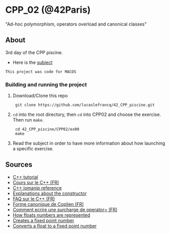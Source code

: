 # CPP_02 (@42Paris)

"Ad-hoc polymorphism, operators overload and canonical classes"

## About

3rd day of the CPP piscine.

- Here is the [subject][1]

`This project was code for MACOS`

### Building and running the project

1. Download/Clone this repo

        git clone https://github.com/lucaslefrancq/42_CPP_piscine.git

2. `cd` into the root directory, then `cd` into CPP02 and choose the exercise. Then run `make`.

        cd 42_CPP_piscine/CPP02/ex00
        make

3.  Read the subject in order to have more information about how launching a specific exercise.
    
## Sources

- [C++ tutorial][2]
- [Cours sur le C++ (FR)][3]
- [C++ iomanip reference][4]
- [Explanations about the constructor][5]
- [FAQ sur le C++ (FR)][6]
- [Forme canonique de Coplien (FR)][7]
- [Comment ecrire une surcharge de operator= (FR)][8]
- [How floats numbers are represented][10]
- [Creates a fixed point number][11]
- [Converts a float to a fixed point number][9]

[1]: https://github.com/lucaslefrancq/42_CPP_piscine/blob/main/CPP02/cpp02.en.subject.pdf
[2]: http://www.cplusplus.com/files/tutorial.pdf
[3]: https://openclassrooms.com/fr/courses/1894236-programmez-avec-le-langage-c/1894377-quest-ce-que-le-c
[4]: http://www.cplusplus.com/reference/iomanip/
[5]: https://isocpp.org/wiki/faq/ctors#init-lists
[6]: https://cpp.developpez.com/faq/cpp/
[7]: https://cpp.developpez.com/cours/cppavance/
[8]: https://cpp.developpez.com/faq/cpp/?page=La-surcharge-d-operateurs#Comment-ecrire-un-operateur-d-affectation-correct
[9]: https://embeddedartistry.com/blog/2018/07/12/simple-fixed-point-conversion-in-c/
[10]: https://www.cprogramming.com/tutorial/floating_point/understanding_floating_point.html
[11]: https://inst.eecs.berkeley.edu//~cs61c/sp06/handout/fixedpt.html